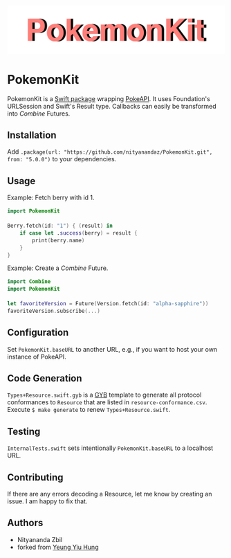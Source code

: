 ![Header](./header.png)

# PokemonKit

PokemonKit is a [Swift package](https://swift.org/package-manager/) wrapping [PokeAPI](https://pokeapi.co).
It uses Foundation's URLSession and Swift's Result type.
Callbacks can easily be transformed into _Combine_ Futures.

## Installation

Add `.package(url: "https://github.com/nityanandaz/PokemonKit.git", from: "5.0.0")` to your dependencies.

## Usage

Example: Fetch berry with id 1.

```swift
import PokemonKit

Berry.fetch(id: "1") { (result) in
    if case let .success(berry) = result {
        print(berry.name)
    }
}
```

Example: Create a _Combine_ Future.

```swift
import Combine
import PokemonKit

let favoriteVersion = Future(Version.fetch(id: "alpha-sapphire"))
favoriteVersion.subscribe(...)
```

## Configuration

Set `PokemonKit.baseURL` to another URL, e.g., if you want to host your own instance of PokeAPI.

## Code Generation

`Types+Resource.swift.gyb` is a [GYB](https://nshipster.com/swift-gyb/) template to generate all protocol conformances to `Resource` that are listed in `resource-conformance.csv`.
Execute `$ make generate` to renew `Types+Resource.swift`.

## Testing

`InternalTests.swift` sets intentionally `PokemonKit.baseURL` to a localhost URL.

## Contributing

If there are any errors decoding a Resource, let me know by creating an issue.
I am happy to fix that.

## Authors

- Nityananda Zbil
- forked from [Yeung Yiu Hung](https://github.com/ContinuousLearning/PokemonKit)
